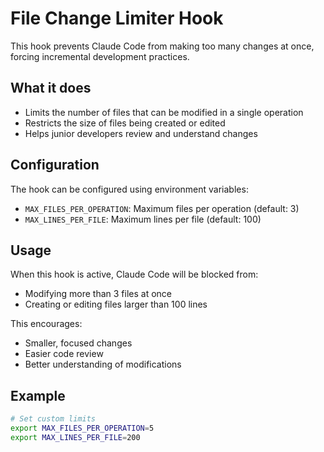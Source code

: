 # File Change Limiter Hook

This hook prevents Claude Code from making too many changes at once, forcing incremental development practices.

## What it does

- Limits the number of files that can be modified in a single operation
- Restricts the size of files being created or edited
- Helps junior developers review and understand changes

## Configuration

The hook can be configured using environment variables:

- `MAX_FILES_PER_OPERATION`: Maximum files per operation (default: 3)
- `MAX_LINES_PER_FILE`: Maximum lines per file (default: 100)

## Usage

When this hook is active, Claude Code will be blocked from:
- Modifying more than 3 files at once
- Creating or editing files larger than 100 lines

This encourages:
- Smaller, focused changes
- Easier code review
- Better understanding of modifications

## Example

```bash
# Set custom limits
export MAX_FILES_PER_OPERATION=5
export MAX_LINES_PER_FILE=200
```